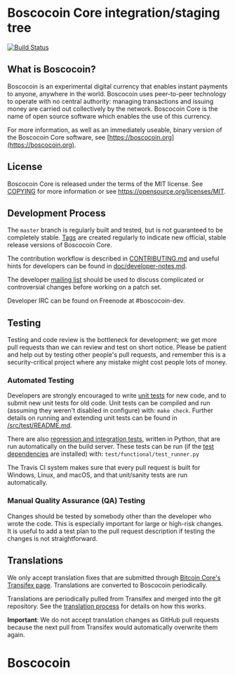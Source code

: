 Boscocoin Core integration/staging tree
=====================================

[![Build Status](https://travis-ci.org/boscocoin-project/boscocoin.svg?branch=master)](https://travis-ci.org/boscocoin-project/boscocoin)



What is Boscocoin?
----------------

Boscocoin is an experimental digital currency that enables instant payments to
anyone, anywhere in the world. Boscocoin uses peer-to-peer technology to operate
with no central authority: managing transactions and issuing money are carried
out collectively by the network. Boscocoin Core is the name of open source
software which enables the use of this currency.

For more information, as well as an immediately useable, binary version of
the Boscocoin Core software, see [https://boscocoin.org](https://boscocoin.org).

License
-------

Boscocoin Core is released under the terms of the MIT license. See [COPYING](COPYING) for more
information or see https://opensource.org/licenses/MIT.

Development Process
-------------------

The `master` branch is regularly built and tested, but is not guaranteed to be
completely stable. [Tags](https://github.com/boscocoin-project/boscocoin/tags) are created
regularly to indicate new official, stable release versions of Boscocoin Core.

The contribution workflow is described in [CONTRIBUTING.md](CONTRIBUTING.md)
and useful hints for developers can be found in [doc/developer-notes.md](doc/developer-notes.md).

The developer [mailing list](https://groups.google.com/forum/#!forum/boscocoin-dev)
should be used to discuss complicated or controversial changes before working
on a patch set.

Developer IRC can be found on Freenode at #boscocoin-dev.

Testing
-------

Testing and code review is the bottleneck for development; we get more pull
requests than we can review and test on short notice. Please be patient and help out by testing
other people's pull requests, and remember this is a security-critical project where any mistake might cost people
lots of money.

### Automated Testing

Developers are strongly encouraged to write [unit tests](src/test/README.md) for new code, and to
submit new unit tests for old code. Unit tests can be compiled and run
(assuming they weren't disabled in configure) with: `make check`. Further details on running
and extending unit tests can be found in [/src/test/README.md](/src/test/README.md).

There are also [regression and integration tests](/test), written
in Python, that are run automatically on the build server.
These tests can be run (if the [test dependencies](/test) are installed) with: `test/functional/test_runner.py`

The Travis CI system makes sure that every pull request is built for Windows, Linux, and macOS, and that unit/sanity tests are run automatically.

### Manual Quality Assurance (QA) Testing

Changes should be tested by somebody other than the developer who wrote the
code. This is especially important for large or high-risk changes. It is useful
to add a test plan to the pull request description if testing the changes is
not straightforward.

Translations
------------

We only accept translation fixes that are submitted through [Bitcoin Core's Transifex page](https://www.transifex.com/projects/p/bitcoin/).
Translations are converted to Boscocoin periodically.

Translations are periodically pulled from Transifex and merged into the git repository. See the
[translation process](doc/translation_process.md) for details on how this works.

**Important**: We do not accept translation changes as GitHub pull requests because the next
pull from Transifex would automatically overwrite them again.
# Boscocoin
